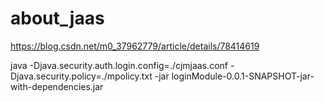 # about_jaas

https://blog.csdn.net/m0_37962779/article/details/78414619

java -Djava.security.auth.login.config=./cjmjaas.conf -Djava.security.policy=./mpolicy.txt -jar loginModule-0.0.1-SNAPSHOT-jar-with-dependencies.jar 
